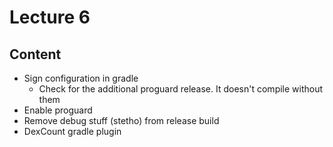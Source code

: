 # Lecture 6

## Content
* Sign configuration in gradle
  * Check for the additional proguard release. It doesn't compile without them
* Enable proguard
* Remove debug stuff (stetho) from release build
* DexCount gradle plugin